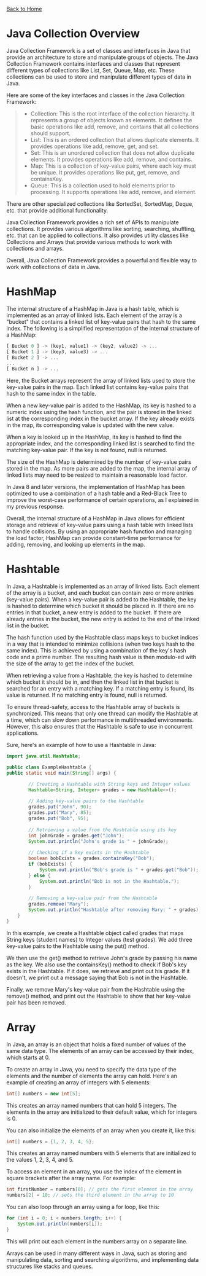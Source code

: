 [Back to Home](../README.md)
# Java Collection Overview
Java Collection Framework is a set of classes 
and interfaces in Java that provide an architecture 
to store and manipulate groups of objects. 
The Java Collection Framework contains interfaces 
and classes that represent different types
of collections like List, Set, Queue, Map, etc. 
These collections can be used to store 
and manipulate different types of data in Java.

Here are some of the key interfaces and classes 
in the Java Collection Framework:

> - Collection: This is the root interface 
> of the collection hierarchy. 
> It represents a group of objects known as elements. 
> It defines the basic operations like add, remove, 
> and contains that all collections should support.
> - List: This is an ordered collection 
> that allows duplicate elements.
> It provides operations like add, remove, get, 
> and set.
> - Set: This is an unordered collection 
> that does not allow duplicate elements.
> It provides operations like add, remove,
> and contains.
> - Map: This is a collection of key-value pairs, 
> where each key must be unique. 
> It provides operations like put, get, remove,
> and containsKey.
> - Queue: This is a collection used 
> to hold elements prior to processing. 
> It supports operations like add, remove, 
> and element.

There are other specialized collections
like SortedSet, SortedMap, Deque, etc. 
that provide additional functionality.

Java Collection Framework provides a rich set of APIs
to manipulate collections. 
It provides various algorithms like sorting, 
searching, shuffling, etc. that can be applied
to collections. It also provides utility classes 
like Collections and Arrays that provide various methods
to work with collections and arrays.

Overall, Java Collection Framework provides a powerful 
and flexible way to work with collections 
of data in Java.

# HashMap
The internal structure of a HashMap in Java 
is a hash table, 
which is implemented as an array of linked lists. 
Each element of the array is a "bucket" 
that contains a linked list of key-value pairs 
that hash to the same index. 
The following is a simplified representation
of the internal structure of a HashMap:

```rust
[ Bucket 0 ] -> (key1, value1) -> (key2, value2) -> ...
[ Bucket 1 ] -> (key3, value3) -> ...
[ Bucket 2 ] -> ...
...
[ Bucket n ] -> ...
```

Here, the Bucket arrays represent the array 
of linked lists used to store the key-value pairs 
in the map. Each linked list contains key-value pairs 
that hash to the same index in the table.

When a new key-value pair is added to the HashMap,
its key is hashed to a numeric index using 
the hash function, and the pair is stored 
in the linked list at the corresponding index
in the bucket array. If the key already exists 
in the map, its corresponding value is updated
with the new value.

When a key is looked up in the HashMap, 
its key is hashed to find the appropriate index,
and the corresponding linked list is searched 
to find the matching key-value pair. 
If the key is not found, null is returned.

The size of the HashMap is determined 
by the number of key-value pairs stored in the map.
As more pairs are added to the map, 
the internal array of linked lists may need 
to be resized to maintain a reasonable load factor.

In Java 8 and later versions, the implementation 
of HashMap has been optimized to use a combination
of a hash table and a Red-Black Tree to improve 
the worst-case performance of certain operations,
as I explained in my previous response.

Overall, the internal structure of a HashMap
in Java allows for efficient storage and retrieval 
of key-value pairs using a hash table 
with linked lists to handle collisions. 
By using an appropriate hash function 
and managing the load factor, 
HashMap can provide constant-time performance 
for adding, removing, and looking up elements
in the map.

# Hashtable
In Java, a Hashtable is implemented as an array 
of linked lists. Each element of the array is a bucket,
and each bucket can contain zero or more entries 
(key-value pairs). When a key-value pair is added 
to the Hashtable, the key is hashed to determine
which bucket it should be placed in. 
If there are no entries in that bucket, 
a new entry is added to the bucket. 
If there are already entries in the bucket, 
the new entry is added to the end of the linked list 
in the bucket.

The hash function used by the Hashtable class 
maps keys to bucket indices in a way that is intended
to minimize collisions (when two keys hash to 
the same index). This is achieved 
by using a combination of the key's hash code 
and a prime number. The resulting hash value 
is then modulo-ed with the size of the array 
to get the index of the bucket.

When retrieving a value from a Hashtable, 
the key is hashed to determine which bucket 
it should be in, and then the linked list in
that bucket is searched for an entry 
with a matching key. If a matching entry is found, 
its value is returned. If no matching entry is found,
null is returned.

To ensure thread-safety, access to the Hashtable array 
of buckets is synchronized. This means 
that only one thread can modify the Hashtable 
at a time, which can slow down performance 
in multithreaded environments. 
However, this also ensures that the Hashtable 
is safe to use in concurrent applications.

Sure, here's an example of how to use a Hashtable 
in Java:

```java
import java.util.Hashtable;

public class ExampleHashtable {
public static void main(String[] args) {

        // Creating a Hashtable with String keys and Integer values
        Hashtable<String, Integer> grades = new Hashtable<>();
        
        // Adding key-value pairs to the Hashtable
        grades.put("John", 90);
        grades.put("Mary", 85);
        grades.put("Bob", 95);
        
        // Retrieving a value from the Hashtable using its key
        int johnGrade = grades.get("John");
        System.out.println("John's grade is " + johnGrade);
        
        // Checking if a key exists in the Hashtable
        boolean bobExists = grades.containsKey("Bob");
        if (bobExists) {
            System.out.println("Bob's grade is " + grades.get("Bob"));
        } else {
            System.out.println("Bob is not in the Hashtable.");
        }
        
        // Removing a key-value pair from the Hashtable
        grades.remove("Mary");
        System.out.println("Hashtable after removing Mary: " + grades);
    }
}
```

In this example, we create a Hashtable object 
called grades that maps String keys (student names) 
to Integer values (test grades). 
We add three key-value pairs to the Hashtable
using the put() method.

We then use the get() method to retrieve John's grade
by passing his name as the key. 
We also use the containsKey() method 
to check if Bob's key exists in the Hashtable. 
If it does, we retrieve and print out his grade. 
If it doesn't, we print out a message saying 
that Bob is not in the Hashtable.

Finally, we remove Mary's key-value pair 
from the Hashtable using the remove() method, 
and print out the Hashtable to show 
that her key-value pair has been removed.

# Array
In Java, an array is an object that holds a fixed number 
of values of the same data type. 
The elements of an array can be accessed 
by their index, which starts at 0.

To create an array in Java,
you need to specify the data type of the elements 
and the number of elements the array can hold. 
Here's an example of creating an array
of integers with 5 elements:

```java
int[] numbers = new int[5];
```

This creates an array named numbers 
that can hold 5 integers. 
The elements in the array are initialized
to their default value, which for integers is 0.

You can also initialize the elements 
of an array when you create it, like this:

```java
int[] numbers = {1, 2, 3, 4, 5};
```

This creates an array named numbers 
with 5 elements that are initialized 
to the values 1, 2, 3, 4, and 5.

To access an element in an array, 
you use the index of the element in square brackets
after the array name. For example:

```java
int firstNumber = numbers[0]; // gets the first element in the array
numbers[2] = 10; // sets the third element in the array to 10
```

You can also loop through an array using a for loop,
like this:

```java
for (int i = 0; i < numbers.length; i++) {
    System.out.println(numbers[i]);
}
```
This will print out each element in the numbers array 
on a separate line.

Arrays can be used in many different ways in Java,
such as storing and manipulating data, sorting 
and searching algorithms,
and implementing data structures like stacks 
and queues.
